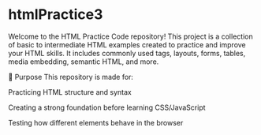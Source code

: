 # htmlPractice3
Welcome to the HTML Practice Code repository! This project is a collection of basic to intermediate HTML examples created to practice and improve your HTML skills. It includes commonly used tags, layouts, forms, tables, media embedding, semantic HTML, and more.

🎯 Purpose This repository is made for:

Practicing HTML structure and syntax

Creating a strong foundation before learning CSS/JavaScript

Testing how different elements behave in the browser
